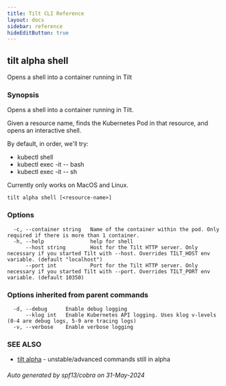 ```yaml
---
title: Tilt CLI Reference
layout: docs
sidebar: reference
hideEditButton: true
---
```

## tilt alpha shell

Opens a shell into a container running in Tilt

### Synopsis

Opens a shell into a container running in Tilt.

Given a resource name, finds the Kubernetes Pod in that resource,
and opens an interactive shell.

By default, in order, we'll try:
- kubectl shell
- kubectl exec -it <pod> -- bash
- kubectl exec -it <pod> -- sh

Currently only works on MacOS and Linux.

```
tilt alpha shell [<resource-name>]
```

### Options

```
  -c, --container string   Name of the container within the pod. Only required if there is more than 1 container.
  -h, --help               help for shell
      --host string        Host for the Tilt HTTP server. Only necessary if you started Tilt with --host. Overrides TILT_HOST env variable. (default "localhost")
      --port int           Port for the Tilt HTTP server. Only necessary if you started Tilt with --port. Overrides TILT_PORT env variable. (default 10350)
```

### Options inherited from parent commands

```
  -d, --debug      Enable debug logging
      --klog int   Enable Kubernetes API logging. Uses klog v-levels (0-4 are debug logs, 5-9 are tracing logs)
  -v, --verbose    Enable verbose logging
```

### SEE ALSO

* [tilt alpha](tilt_alpha.html)	 - unstable/advanced commands still in alpha

###### Auto generated by spf13/cobra on 31-May-2024
